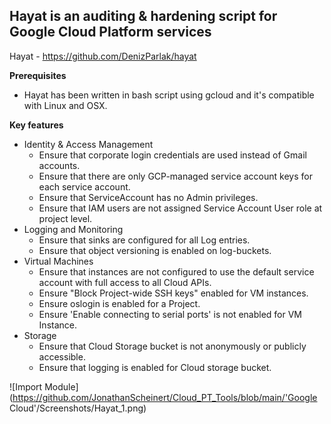 
## Hayat is an auditing & hardening script for Google Cloud Platform services 

Hayat - https://github.com/DenizParlak/hayat

**Prerequisites** 
* Hayat has been written in bash script using gcloud and it's compatible with Linux and OSX.

**Key features**
* Identity & Access Management
  * Ensure that corporate login credentials are used instead of Gmail accounts.
  * Ensure that there are only GCP-managed service account keys for each service account.
  * Ensure that ServiceAccount has no Admin privileges.
  * Ensure that IAM users are not assigned Service Account User role at project level.
* Logging and Monitoring 
  * Ensure that sinks are configured for all Log entries.
  * Ensure that object versioning is enabled on log-buckets.
* Virtual Machines
  * Ensure that instances are not configured to use the default service account with full access to all Cloud APIs.
  * Ensure "Block Project-wide SSH keys" enabled for VM instances.
  * Ensure oslogin is enabled for a Project.
  * Ensure 'Enable connecting to serial ports' is not enabled for VM Instance.
* Storage
  * Ensure that Cloud Storage bucket is not anonymously or publicly accessible.
  * Ensure that logging is enabled for Cloud storage bucket.

![Import Module](https://github.com/JonathanScheinert/Cloud_PT_Tools/blob/main/'Google Cloud'/Screenshots/Hayat_1.png)
